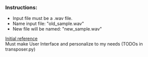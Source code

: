 ### Instructions:
- Input file must be a .wav file.
- Name input file: "old_sample.wav"
- New file will be named: "new_sample.wav"

[Initial reference](https://stackoverflow.com/questions/43963982/python-change-pitch-of-wav-file) <br />
Must make User Interface and personalize to my needs (TODOs in transposer.py)